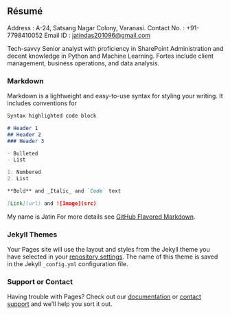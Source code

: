 ## Résumé

Address	    :  A-24, Satsang Nagar Colony, Varanasi.
Contact No. : +91-7798410052
Email ID	  : jatindas201096@gmail.com


Tech-savvy Senior analyst with proficiency in SharePoint Administration and decent knowledge in Python and Machine Learning. Fortes include client management, business operations, and data analysis. 


### Markdown

Markdown is a lightweight and easy-to-use syntax for styling your writing. It includes conventions for

```markdown
Syntax highlighted code block

# Header 1
## Header 2
### Header 3

- Bulleted
- List

1. Numbered
2. List

**Bold** and _Italic_ and `Code` text

[Link](url) and ![Image](src)
```
My name is Jatin
For more details see [GitHub Flavored Markdown](https://guides.github.com/features/mastering-markdown/).

### Jekyll Themes

Your Pages site will use the layout and styles from the Jekyll theme you have selected in your [repository settings](https://github.com/jatindas/jatindas.github.io/settings). The name of this theme is saved in the Jekyll `_config.yml` configuration file.

### Support or Contact

Having trouble with Pages? Check out our [documentation](https://docs.github.com/categories/github-pages-basics/) or [contact support](https://support.github.com/contact) and we’ll help you sort it out.
